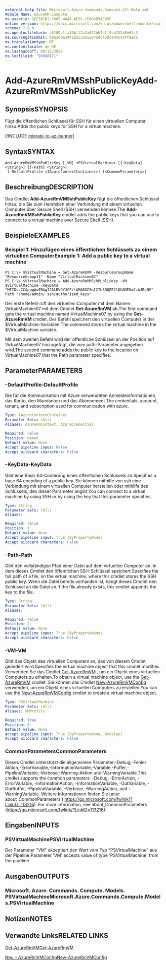```yaml
---
external help file: Microsoft.Azure.Commands.Compute.dll-Help.xml
Module Name: AzureRM.Compute
ms.assetid: 3CE367B1-7685-4046-8E9C-CE680B5AE03F
online version: https://docs.microsoft.com/en-us/powershell/module/azurerm.compute/add-azurermvmsshpublickey
schema: 2.0.0
ms.openlocfilehash: c8109a1fa13bff2a2a527bb7e1f9cb232d0e61c3
ms.sourcegitcommit: b9b2dea3441d1532a5564ddca3dced45424fe2d6
ms.translationtype: MT
ms.contentlocale: de-DE
ms.lasthandoff: 08/15/2020
ms.locfileid: "93850171"
---
```

# <span data-ttu-id="4003d-101">Add-AzureRmVMSshPublicKey</span><span class="sxs-lookup"><span data-stu-id="4003d-101">Add-AzureRmVMSshPublicKey</span></span>

## <span data-ttu-id="4003d-102">Synopsis</span><span class="sxs-lookup"><span data-stu-id="4003d-102">SYNOPSIS</span></span>
<span data-ttu-id="4003d-103">Fügt die öffentlichen Schlüssel für SSH für einen virtuellen Computer hinzu.</span><span class="sxs-lookup"><span data-stu-id="4003d-103">Adds the public keys for SSH for a virtual machine.</span></span>

[!INCLUDE [migrate-to-az-banner](../../includes/migrate-to-az-banner.md)]

## <span data-ttu-id="4003d-104">Syntax</span><span class="sxs-lookup"><span data-stu-id="4003d-104">SYNTAX</span></span>

```
Add-AzureRmVMSshPublicKey [-VM] <PSVirtualMachine> [[-KeyData] <String>] [[-Path] <String>]
 [-DefaultProfile <IAzureContextContainer>] [<CommonParameters>]
```

## <span data-ttu-id="4003d-105">Beschreibung</span><span class="sxs-lookup"><span data-stu-id="4003d-105">DESCRIPTION</span></span>
<span data-ttu-id="4003d-106">Das Cmdlet **Add-AzureRmVMSshPublicKey** fügt die öffentlichen Schlüssel hinzu, die Sie zum Herstellen einer Verbindung mit einem virtuellen Computer über Secure Shell (SSH) verwenden können.</span><span class="sxs-lookup"><span data-stu-id="4003d-106">The **Add-AzureRmVMSshPublicKey** cmdlet adds the public keys that you can use to connect to a virtual machine over Secure Shell (SSH).</span></span>

## <span data-ttu-id="4003d-107">Beispiele</span><span class="sxs-lookup"><span data-stu-id="4003d-107">EXAMPLES</span></span>

### <span data-ttu-id="4003d-108">Beispiel 1: Hinzufügen eines öffentlichen Schlüssels zu einem virtuellen Computer</span><span class="sxs-lookup"><span data-stu-id="4003d-108">Example 1: Add a public key to a virtual machine</span></span>
```
PS C:\> $VirtualMachine = Get-AzureRmVM -ResourceGroupName "ResourceGroup11" -Name "VirtualMachine07"
PS C:\> $VirtualMachine = Add-AzureRmVMSshPublicKey -VM $VirtualMachine -KeyData "MIIDszCCApugAwIBAgIJALBV9YJCF/tAMA0GCSq12Ib3DQEB21QUAMEUxCzAJBgNV" -Path "/home/admin/.ssh/authorized_keys"
```

<span data-ttu-id="4003d-109">Der erste Befehl ruft den virtuellen Computer mit dem Namen VirtualMachine07 mit dem Cmdlet **Get-AzureRmVM** ab.</span><span class="sxs-lookup"><span data-stu-id="4003d-109">The first command gets the virtual machine named VirtualMachine07 by using the **Get-AzureRmVM** cmdlet.</span></span>
<span data-ttu-id="4003d-110">Der Befehl speichert den virtuellen Computer in der $VirtualMachine-Variablen.</span><span class="sxs-lookup"><span data-stu-id="4003d-110">The command stores the virtual machine in the $VirtualMachine variable.</span></span>

<span data-ttu-id="4003d-111">Mit dem zweiten Befehl wird der öffentliche Schlüssel an der Position auf VirtualMachine07 hinzugefügt, die vom path-Parameter angegeben wird.</span><span class="sxs-lookup"><span data-stu-id="4003d-111">The second command adds the public key to the location on VirtualMachine07 that the Path parameter specifies.</span></span>

## <span data-ttu-id="4003d-112">Parameter</span><span class="sxs-lookup"><span data-stu-id="4003d-112">PARAMETERS</span></span>

### <span data-ttu-id="4003d-113">-DefaultProfile</span><span class="sxs-lookup"><span data-stu-id="4003d-113">-DefaultProfile</span></span>
<span data-ttu-id="4003d-114">Die für die Kommunikation mit Azure verwendeten Anmeldeinformationen, das Konto, den Mandanten und das Abonnement.</span><span class="sxs-lookup"><span data-stu-id="4003d-114">The credentials, account, tenant, and subscription used for communication with azure.</span></span>

```yaml
Type: IAzureContextContainer
Parameter Sets: (All)
Aliases: AzureRmContext, AzureCredential

Required: False
Position: Named
Default value: None
Accept pipeline input: False
Accept wildcard characters: False
```

### <span data-ttu-id="4003d-115">-KeyData</span><span class="sxs-lookup"><span data-stu-id="4003d-115">-KeyData</span></span>
<span data-ttu-id="4003d-116">Gibt eine Basis 64-Codierung eines öffentlichen Schlüssels an.</span><span class="sxs-lookup"><span data-stu-id="4003d-116">Specifies a base 64 encoding of a public key.</span></span>
<span data-ttu-id="4003d-117">Sie können mithilfe von ssh eine Verbindung mit einem virtuellen Computer herstellen oder mithilfe des Schlüssels, den dieser Parameter angibt.</span><span class="sxs-lookup"><span data-stu-id="4003d-117">You can connect to a virtual machine by using SSH or by using the key that this parameter specifies.</span></span>

```yaml
Type: String
Parameter Sets: (All)
Aliases: 

Required: False
Position: 1
Default value: None
Accept pipeline input: True (ByPropertyName)
Accept wildcard characters: False
```

### <span data-ttu-id="4003d-118">-Path</span><span class="sxs-lookup"><span data-stu-id="4003d-118">-Path</span></span>
<span data-ttu-id="4003d-119">Gibt den vollständigen Pfad einer Datei auf dem virtuellen Computer an, in dem dieses Cmdlet den öffentlichen SSH-Schlüssel speichert.</span><span class="sxs-lookup"><span data-stu-id="4003d-119">Specifies the full path of a file, on the virtual machine, where this cmdlet stores the SSH public key.</span></span>
<span data-ttu-id="4003d-120">Wenn die Datei bereits vorhanden ist, hängt dieses Cmdlet den Schlüssel an die Datei an.</span><span class="sxs-lookup"><span data-stu-id="4003d-120">If the file already exists, this cmdlet appends the key to the file.</span></span>

```yaml
Type: String
Parameter Sets: (All)
Aliases: 

Required: False
Position: 2
Default value: None
Accept pipeline input: True (ByPropertyName)
Accept wildcard characters: False
```

### <span data-ttu-id="4003d-121">-VM</span><span class="sxs-lookup"><span data-stu-id="4003d-121">-VM</span></span>
<span data-ttu-id="4003d-122">Gibt das Objekt des virtuellen Computers an, das von diesem Cmdlet geändert wird.</span><span class="sxs-lookup"><span data-stu-id="4003d-122">Specifies the virtual machine object that this cmdlet modifies.</span></span>
<span data-ttu-id="4003d-123">Verwenden Sie das Cmdlet [Get-AzureRmVM](./Get-AzureRmVM.md) , um ein Objekt eines virtuellen Computers zu erhalten.</span><span class="sxs-lookup"><span data-stu-id="4003d-123">To obtain a virtual machine object, use the [Get-AzureRmVM](./Get-AzureRmVM.md) cmdlet.</span></span>
<span data-ttu-id="4003d-124">Sie können das Cmdlet [New-AzureRmVMConfig](./New-AzureRmVMConfig.md) verwenden, um ein Objekt eines virtuellen Computers zu erstellen.</span><span class="sxs-lookup"><span data-stu-id="4003d-124">You can use the [New-AzureRmVMConfig](./New-AzureRmVMConfig.md) cmdlet to create a virtual machine object.</span></span>

```yaml
Type: PSVirtualMachine
Parameter Sets: (All)
Aliases: VMProfile

Required: True
Position: 0
Default value: None
Accept pipeline input: True (ByPropertyName, ByValue)
Accept wildcard characters: False
```

### <span data-ttu-id="4003d-125">CommonParameters</span><span class="sxs-lookup"><span data-stu-id="4003d-125">CommonParameters</span></span>
<span data-ttu-id="4003d-126">Dieses Cmdlet unterstützt die allgemeinen Parameter:-Debug,-Fehler Aktion,-ErrorVariable,-InformationVariable,-Variable,-Puffer,-PipelineVariable,-Verbose,-Warning-Aktion und-WarningVariable.</span><span class="sxs-lookup"><span data-stu-id="4003d-126">This cmdlet supports the common parameters: -Debug, -ErrorAction, -ErrorVariable, -InformationAction, -InformationVariable, -OutVariable, -OutBuffer, -PipelineVariable, -Verbose, -WarningAction, and -WarningVariable.</span></span> <span data-ttu-id="4003d-127">Weitere Informationen finden Sie unter about_CommonParameters ( https://go.microsoft.com/fwlink/?LinkID=113216) .</span><span class="sxs-lookup"><span data-stu-id="4003d-127">For more information, see about_CommonParameters (https://go.microsoft.com/fwlink/?LinkID=113216).</span></span>

## <span data-ttu-id="4003d-128">Eingaben</span><span class="sxs-lookup"><span data-stu-id="4003d-128">INPUTS</span></span>

### <span data-ttu-id="4003d-129">PSVirtualMachine</span><span class="sxs-lookup"><span data-stu-id="4003d-129">PSVirtualMachine</span></span>
<span data-ttu-id="4003d-130">Der Parameter "VM" akzeptiert den Wert vom Typ "PSVirtualMachine" aus der Pipeline.</span><span class="sxs-lookup"><span data-stu-id="4003d-130">Parameter 'VM' accepts value of type 'PSVirtualMachine' from the pipeline</span></span>

## <span data-ttu-id="4003d-131">Ausgaben</span><span class="sxs-lookup"><span data-stu-id="4003d-131">OUTPUTS</span></span>

### <span data-ttu-id="4003d-132">Microsoft. Azure. Commands. Compute. Models. PSVirtualMachine</span><span class="sxs-lookup"><span data-stu-id="4003d-132">Microsoft.Azure.Commands.Compute.Models.PSVirtualMachine</span></span>

## <span data-ttu-id="4003d-133">Notizen</span><span class="sxs-lookup"><span data-stu-id="4003d-133">NOTES</span></span>

## <span data-ttu-id="4003d-134">Verwandte Links</span><span class="sxs-lookup"><span data-stu-id="4003d-134">RELATED LINKS</span></span>

[<span data-ttu-id="4003d-135">Get-AzureRmVM</span><span class="sxs-lookup"><span data-stu-id="4003d-135">Get-AzureRmVM</span></span>](./Get-AzureRmVM.md)

[<span data-ttu-id="4003d-136">Neu – AzureRmVMConfig</span><span class="sxs-lookup"><span data-stu-id="4003d-136">New-AzureRmVMConfig</span></span>](./New-AzureRmVMConfig.md)
